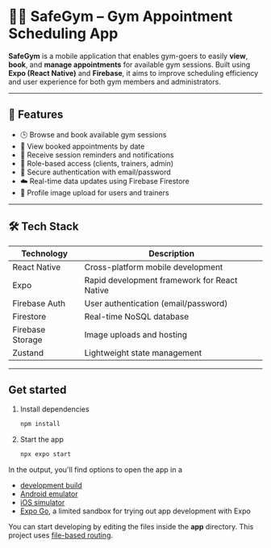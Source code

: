 # 🏋️‍♂️ SafeGym – Gym Appointment Scheduling App

**SafeGym** is a mobile application that enables gym-goers to easily **view**, **book**, and **manage appointments** for available gym sessions. Built using **Expo (React Native)** and **Firebase**, it aims to improve scheduling efficiency and user experience for both gym members and administrators.

---

## 📱 Features

- 🕒 Browse and book available gym sessions
- 📆 View booked appointments by date
- 🔔 Receive session reminders and notifications
- 👤 Role-based access (clients, trainers, admin)
- 🔐 Secure authentication with email/password
- ☁️ Real-time data updates using Firebase Firestore
- 📸 Profile image upload for users and trainers

---

## 🛠️ Tech Stack

| Technology     | Description                            |
|----------------|----------------------------------------|
| React Native   | Cross-platform mobile development      |
| Expo           | Rapid development framework for React Native |
| Firebase Auth  | User authentication (email/password)   |
| Firestore      | Real-time NoSQL database               |
| Firebase Storage | Image uploads and hosting           |
| Zustand        | Lightweight state management           |

---

## Get started

1. Install dependencies

   ```bash
   npm install
   ```

2. Start the app

   ```bash
   npx expo start
   ```

In the output, you'll find options to open the app in a

- [development build](https://docs.expo.dev/develop/development-builds/introduction/)
- [Android emulator](https://docs.expo.dev/workflow/android-studio-emulator/)
- [iOS simulator](https://docs.expo.dev/workflow/ios-simulator/)
- [Expo Go](https://expo.dev/go), a limited sandbox for trying out app development with Expo

You can start developing by editing the files inside the **app** directory. This project uses [file-based routing](https://docs.expo.dev/router/introduction).
